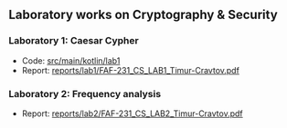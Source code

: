 ## Laboratory works on Cryptography & Security

### Laboratory 1: Caesar Cypher

- Code: [src/main/kotlin/lab1](src/main/kotlin/lab1)
- Report: [reports/lab1/FAF-231_CS_LAB1_Timur-Cravtov.pdf](reports/lab1/FAF-231_CS_LAB1_Timur-Cravtov.pdf)

### Laboratory 2: Frequency analysis

- Report: [reports/lab2/FAF-231_CS_LAB2_Timur-Cravtov.pdf](reports/lab2/FAF-231_CS_LAB1_Timur-Cravtov.pdf)
